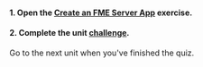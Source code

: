 <head><base target="_blank"> </head>

#### **1. Open the [Create an FME Server App](https://safe.my.trailhead.com/content/safe/modules/create-no-code-web-apps/exercise-create-an-fme-server-app?trail_id=fme-server-authoring) exercise.**

  


#### **2. Complete the unit** [**challenge**](https://safe.my.trailhead.com/content/safe/modules/create-no-code-web-apps/exercise-create-an-fme-server-app?trail_id=fme-server-authoring#challenge).

Go to the next unit when you've finished the quiz.



